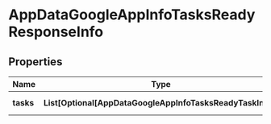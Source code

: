 # AppDataGoogleAppInfoTasksReadyResponseInfo


## Properties

| Name | Type | Description | Notes |
|------------ | ------------- | ------------- | -------------|
**tasks** | **List[Optional[AppDataGoogleAppInfoTasksReadyTaskInfo]]** | array of tasks |[optional]|